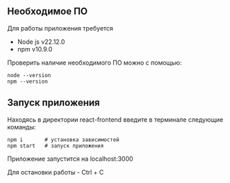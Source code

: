 ## Необходимое ПО

Для работы приложения требуется 
- Node js v22.12.0
- npm v10.9.0

Проверить наличие необходимого ПО можно с помощью:

```
node --version
npm --version
```

## Запуск приложения

Находясь в директории react-frontend введите в терминале следующие команды:

```
npm i       # установка зависимостей
npm start   # запуск приложения
```

Приложение запустится на localhost:3000

Для остановки работы - Ctrl + C
